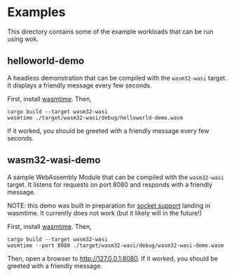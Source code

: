 # Examples

This directory contains some of the example workloads that can be run using wok.

## helloworld-demo

A headless demonstration that can be compiled with the `wasm32-wasi` target. It displays a friendly message every few seconds.

First, install [wasmtime](https://github.com/bytecodealliance/wasmtime). Then,

```
cargo build --target wasm32-wasi
wasmtime ./target/wasm32-wasi/debug/helloworld-demo.wasm
```

If it worked, you should be greeted with a friendly message every few seconds.

## wasm32-wasi-demo

A sample WebAssembly Module that can be compiled with the `wasm32-wasi` target. It listens for requests on port 8080 and responds with a friendly message.

NOTE: this demo was built in preparation for [socket support](https://github.com/bytecodealliance/wasmtime/pull/539) landing in wasmtime. It currently does not work (but it likely will in the future!)

First, install [wasmtime](https://github.com/bytecodealliance/wasmtime). Then,

```
cargo build --target wasm32-wasi
wasmtime --port 8080 ./target/wasm32-wasi/debug/wasm32-wasi-demo.wasm
```

Then, open a browser to http://127.0.0.1:8080. If it worked, you should be greeted with a friendly message.
